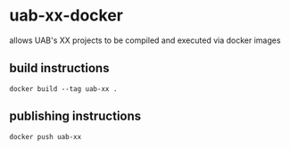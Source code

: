 # uab-xx-docker
allows UAB's XX projects to be compiled and executed via docker images

## build instructions
``docker build --tag uab-xx .``

## publishing instructions
``docker push uab-xx``